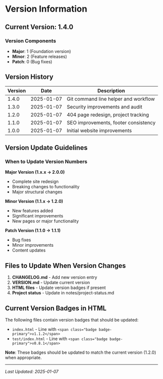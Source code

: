# Version Information

## Current Version: 1.4.0

### Version Components
- **Major**: 1 (Foundation version)
- **Minor**: 2 (Feature releases)
- **Patch**: 0 (Bug fixes)

## Version History

| Version | Date | Description |
|---------|------|-------------|
| 1.4.0 | 2025-01-07 | Git command line helper and workflow |
| 1.3.0 | 2025-01-07 | Security improvements and audit |
| 1.2.0 | 2025-01-07 | 404 page redesign, project tracking |
| 1.1.0 | 2025-01-07 | SEO improvements, footer consistency |
| 1.0.0 | 2025-01-07 | Initial website improvements |

## Version Update Guidelines

### When to Update Version Numbers

**Major Version (1.x.x → 2.0.0)**
- Complete site redesign
- Breaking changes to functionality
- Major structural changes

**Minor Version (1.1.x → 1.2.0)**
- New features added
- Significant improvements
- New pages or major functionality

**Patch Version (1.1.0 → 1.1.1)**
- Bug fixes
- Minor improvements
- Content updates

## Files to Update When Version Changes

1. **CHANGELOG.md** - Add new version entry
2. **VERSION.md** - Update current version
3. **HTML files** - Update version badges if present
4. **Project status** - Update in notes/project-status.md

## Current Version Badges in HTML

The following files contain version badges that should be updated:
- `index.html` - Line with `<span class="badge badge-primary">v1.1.2</span>`
- `test/index.html` - Line with `<span class="badge badge-primary">v0.8.1</span>`

**Note**: These badges should be updated to match the current version (1.2.0) when appropriate.

---

*Last Updated: 2025-01-07* 